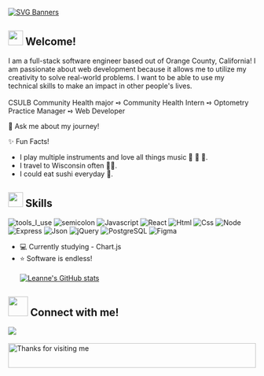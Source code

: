 [![SVG Banners](https://svg-banners.vercel.app/api?type=typeWriter&text1=Hello,%20World!%20My%20%20name%20is%20Leanne%20👋%20💻&width=800&height=150)](https://github.com/Akshay090/svg-banners)

<h2> <img src="https://emojis.slackmojis.com/emojis/images/1588315024/8823/hyperkitty.gif?1588315024" width="30" /> Welcome! </h2>
I am a full-stack software engineer based out of Orange County, California! I am passionate about web development because it allows me to utilize my creativity to solve real-world problems. I want to be able to use my technical skills to make an impact in other people's lives.
<br></br>
 CSULB Community Health major ➺ Community Health Intern ➺ Optometry Practice Manager  ➺ Web Developer

🤝 Ask me about my journey!

✨ Fun Facts! 

- I play multiple instruments and love all things music 🎸 🎻 🎹.
- I travel to Wisconsin often 👩‍🌾.
- I could eat sushi everyday 🍣.

<h2> <img src="https://emojis.slackmojis.com/emojis/images/1621024394/39092/cat-roll.gif?1621024394" width="30" /> Skills</h2>


![tools_I_use](https://img.shields.io/badge/-%F0%9F%9A%80%20Tools%20I%20use-orange)
![semicolon](https://img.shields.io/badge/-%3A-orange)
![Javascript](https://img.shields.io/badge/JavaScript-323330?style=flat&logo=javascript&logoColor=F7DF1E)
![React](https://img.shields.io/badge/React-20232A?style=flat&logo=react&logoColor=61DAFB)
![Html](https://img.shields.io/badge/HTML5-E34F26?style=flat&logo=html5&logoColor=white)
![Css](https://img.shields.io/badge/CSS3-1572B6?style=flat&logo=css3&logoColor=white)
![Node](https://img.shields.io/badge/Node.js-43853D?style=flat&logo=node.js&logoColor=white)
![Express](https://img.shields.io/badge/Express.js-404D59?style=flat)
![Json](https://img.shields.io/badge/json-5E5C5C?style=flat&logo=json&logoColor=white)
![jQuery](https://img.shields.io/badge/jQuery-0769AD?style=flat&logo=jquery&logoColor=white)
![PostgreSQL](https://img.shields.io/badge/PostgreSQL-316192?style=flat&logo=postgresql&logoColor=white)
![Figma](https://img.shields.io/badge/Figma-F24E1E?style=flat&logo=figma&logoColor=white)
- 💻 Currently studying - Chart.js
- ⭐ Software is endless!
<br> </br>
[![Leanne's GitHub stats](https://github-readme-stats.vercel.app/api?username=leanne-vu&hide=stars,contribs&show_icons=true&theme=bear)](https://github.com/leanne-vu/github-readme-stats)

## <img src="https://github.com/SP-XD/SP-XD/blob/main/images/letterbox.gif?raw=true" width="40" /> Connect with me! <br>
<a href="https://www.linkedin.com/in/leanne-vu/">
    <img src="https://img.shields.io/badge/LinkedIn-0077B5?style=for-the-badge&logo=linkedin&logoColor=white" />
</a>
  <br></br>
<img height="50" alt="Thanks for visiting me" width="100%" src="https://raw.githubusercontent.com/BrunnerLivio/brunnerlivio/master/images/marquee.svg" />

